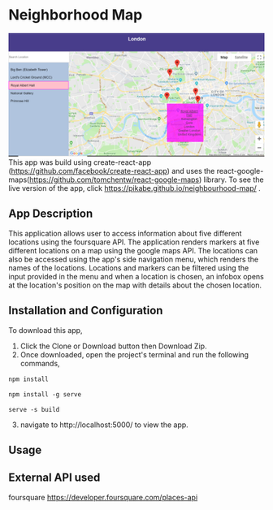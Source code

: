 Neighborhood Map
===
![](img/appLargeScreen.PNG)
This app was build using create-react-app (https://github.com/facebook/create-react-app) and uses the react-google-maps(https://github.com/tomchentw/react-google-maps) library.
To see the live version of the app, click https://pikabe.github.io/neighbourhood-map/ .

App Description
---
This application allows user to access information about five different locations using the foursquare API.
The application renders markers at five different locations on a map using the google maps API. The locations can also be accessed using the app's side navigation menu, which renders the names of the locations. Locations and markers can be filtered using the input provided in the menu and when a location is chosen, an infobox opens at the location's position on the map with details about the chosen location.

Installation and Configuration
---

To download this app,
1) Click the Clone or Download button then Download Zip.
2) Once downloaded, open the project's terminal and run the following commands,
```
npm install

```
```
npm install -g serve

```
```
serve -s build

```
3) navigate to http://localhost:5000/ to view the app.

Usage
---

External API used
---
foursquare https://developer.foursquare.com/places-api
